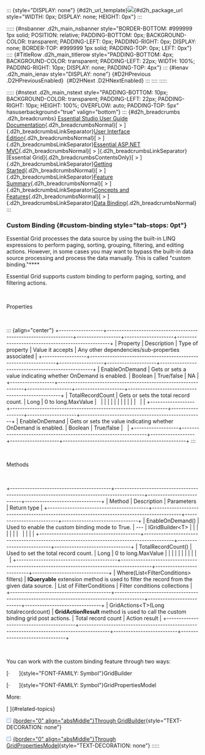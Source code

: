 ::: {style="DISPLAY: none"}
[](ms-xhelp:///?Id=d2h_url_template){#d2h_url_template}![](!package_url!){#d2h_package_url style="WIDTH: 0px; DISPLAY: none; HEIGHT: 0px"}
:::

::::: {#nsbanner .d2h_main_nsbanner style="BORDER-BOTTOM: #999999 1px solid; POSITION: relative; PADDING-BOTTOM: 0px; BACKGROUND-COLOR: transparent; PADDING-LEFT: 0px; PADDING-RIGHT: 0px; DISPLAY: none; BORDER-TOP: #999999 1px solid; PADDING-TOP: 0px; LEFT: 0px"}
:::: {#TitleRow .d2h_main_titlerow style="PADDING-BOTTOM: 4px; BACKGROUND-COLOR: transparent; PADDING-LEFT: 22px; WIDTH: 100%; PADDING-RIGHT: 10px; DISPLAY: none; PADDING-TOP: 4px"}
::: {#ienav .d2h_main_ienav style="DISPLAY: none"}
[](ms-xhelp:///?Id=34221523-67af-4851-a010-ad9c3d9ecb5c){#D2HPrevious .D2HPreviousEnabled}  [](ms-xhelp:///?Id=199235e7-f9f5-4e00-a240-9493a274c73e){#D2HNext .D2HNextEnabled}
:::
::::
:::::

::::: {#nstext .d2h_main_nstext style="PADDING-BOTTOM: 10px; BACKGROUND-COLOR: transparent; PADDING-LEFT: 22px; PADDING-RIGHT: 10px; HEIGHT: 100%; OVERFLOW: auto; PADDING-TOP: 5px" hasuserbackground="true" valign="bottom"}
::: {#d2h_breadcrumbs .d2h_breadcrumbs}
[Essential Studio User Guide Documentation](ms-xhelp:///?Id=12457748-09e3-4d74-a240-8e049cedf030){.d2h_breadcrumbsNormal}[ \> ]{.d2h_breadcrumbsLinkSeparator}[User Interface Edition](ms-xhelp:///?Id=c29296b7-531c-413b-a0ec-488ca1f7f669){.d2h_breadcrumbsNormal}[ \> ]{.d2h_breadcrumbsLinkSeparator}[Essential ASP.NET MVC](ms-xhelp:///?Id=4b14e7d1-65c4-4f67-b1aa-2c37709905a5){.d2h_breadcrumbsNormal}[ \> ]{.d2h_breadcrumbsLinkSeparator}[Essential Grid]{.d2h_breadcrumbsContentsOnly}[ \> ]{.d2h_breadcrumbsLinkSeparator}[Getting Started](ms-xhelp:///?Id=c7ed3902-b25b-4170-be58-1d3d0b57748a){.d2h_breadcrumbsNormal}[ \> ]{.d2h_breadcrumbsLinkSeparator}[Feature Summary](ms-xhelp:///?Id=1923e679-441a-44e0-9bca-e0e50988a857){.d2h_breadcrumbsNormal}[ \> ]{.d2h_breadcrumbsLinkSeparator}[Concepts and Features](ms-xhelp:///?Id=4a1657fa-4756-42b9-9153-aebf5dcfc503){.d2h_breadcrumbsNormal}[ \> ]{.d2h_breadcrumbsLinkSeparator}[Data Binding](ms-xhelp:///?Id=4e3356df-66f2-4ab8-801e-d5ab48a4e93a){.d2h_breadcrumbsNormal}
:::

### Custom Binding {#custom-binding style="tab-stops: 0pt"}

Essential Grid processes the data source by using the built-in LINQ expressions to perform paging, sorting, grouping, filtering, and editing actions. However, in some cases you may want to bypass the built-in data source processing and process the data manually. This is called "custom binding."****

Essential Grid supports custom binding to perform paging, sorting, and filtering actions.

 

Properties

 

::: {align="center"}
+------------------+----------------------------------------------------------------+------------------+--------------------+--------------------------------------------------+
| Property         | Description                                                    | Type of property | Value it accepts   | Any other dependencies/sub-properties associated |
+------------------+----------------------------------------------------------------+------------------+--------------------+--------------------------------------------------+
| EnableOnDemand   | Gets or sets a value indicating whether OnDemand is enabled.   | Boolean          | True/false         | NA                                               |
+------------------+----------------------------------------------------------------+------------------+--------------------+--------------------------------------------------+
| TotalRecordCount | Gets or sets the total record count.                           | Long             | 0 to long.MaxValue |                                                  |
|                  |                                                                |                  |                    |                                                  |
|                  |                                                                |                  |                    |                                                  |
+------------------+----------------------------------------------------------------+------------------+--------------------+--------------------------------------------------+
| EnableOnDemand   | Gets or sets the value indicating whether OnDemand is enabled. | Boolean          | True/false         |                                                  |
+------------------+----------------------------------------------------------------+------------------+--------------------+--------------------------------------------------+
:::

 

Methods

 

+-----------------------------------------+------------------------------------------------------------------------------------------+--------------------------+-------------------------------+
| Method                                  | Description                                                                              | Parameters               | Return type                   |
+-----------------------------------------+------------------------------------------------------------------------------------------+--------------------------+-------------------------------+
| EnableOnDemand()                        | Used to enable the custom binding mode to True.                                          | \-\--                    | IGridBuilder\<T\>             |
|                                         |                                                                                          |                          |                               |
|                                         |                                                                                          |                          |                               |
+-----------------------------------------+------------------------------------------------------------------------------------------+--------------------------+-------------------------------+
| TotalRecordCount()                      | Used to set the total record count.                                                      | Long                     | 0 to long.MaxValue            |
|                                         |                                                                                          |                          |                               |
|                                         |                                                                                          |                          |                               |
+-----------------------------------------+------------------------------------------------------------------------------------------+--------------------------+-------------------------------+
| Where(List\<FilterConditions\> filters) | **IQueryable** extension method is used to filter the record from the given data source. | List of FilterConditions | Filter conditions collections |
+-----------------------------------------+------------------------------------------------------------------------------------------+--------------------------+-------------------------------+
| GridActions\<T\>(Long totalrecordcount) | **GridActionResult** method is used to call the custom binding grid post actions.        | Total record count       | Action result                 |
+-----------------------------------------+------------------------------------------------------------------------------------------+--------------------------+-------------------------------+

 

You can work with the custom binding feature through two ways:

[·      ]{style="FONT-FAMILY: Symbol"}GridBuilder

[·      ]{style="FONT-FAMILY: Symbol"}GridPropertiesModel

More:

[ ]{#related-topics}

[![](button.gif){border="0" align="absMiddle"}Through GridBuilder](ms-xhelp:///?Id=805542a9-0792-4ba7-b279-4ae8d340ffca){style="TEXT-DECORATION: none"}

[![](button.gif){border="0" align="absMiddle"}Through GridPropertiesModel](ms-xhelp:///?Id=3241059f-9e01-4332-920f-a5cab3d02f94){style="TEXT-DECORATION: none"}
:::::

